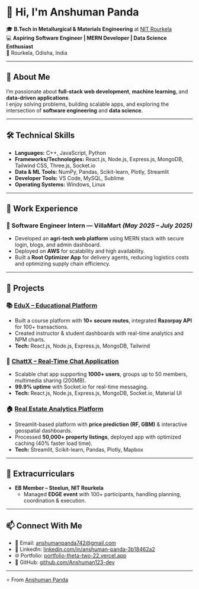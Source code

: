 # 👋 Hi, I'm Anshuman Panda  

🎓 **B.Tech in Metallurgical & Materials Engineering** at [NIT Rourkela](https://www.nitrkl.ac.in/)  
💻 **Aspiring Software Engineer | MERN Developer | Data Science Enthusiast**  
📍 Rourkela, Odisha, India  

---

## 🚀 About Me
I’m passionate about **full-stack web development**, **machine learning**, and **data-driven applications**.  
I enjoy solving problems, building scalable apps, and exploring the intersection of **software engineering** and **data science**.  

---

## 🛠️ Technical Skills  

- **Languages:** C++, JavaScript, Python  
- **Frameworks/Technologies:** React.js, Node.js, Express.js, MongoDB, Tailwind CSS, Three.js, Socket.io  
- **Data & ML Tools:** NumPy, Pandas, Scikit-learn, Plotly, Streamlit  
- **Developer Tools:** VS Code, MySQL, Sublime  
- **Operating Systems:** Windows, Linux  

---

## 💼 Work Experience  

### 🏢 Software Engineer Intern — VillaMart *(May 2025 – July 2025)*  
- Developed an **agri-tech web platform** using MERN stack with secure login, blogs, and admin dashboard.  
- Deployed on **AWS** for scalability and high availability.  
- Built a **Root Optimizer App** for delivery agents, reducing logistics costs and optimizing supply chain efficiency.  

---

## 📌 Projects  

### 📚 [EduX – Educational Platform](https://edu-x-puce.vercel.app/)  
- Built a course platform with **10+ secure routes**, integrated **Razorpay API** for 100+ transactions.  
- Created instructor & student dashboards with real-time analytics and NPM charts.  
- **Tech:** React.js, Node.js, Express.js, MongoDB, Tailwind  

### 💬 [ChattX – Real-Time Chat Application](https://chatt-x.vercel.app/)  
- Scalable chat app supporting **1000+ users**, groups up to 50 members, multimedia sharing (200MB).  
- **99.9% uptime** with Socket.io for real-time messaging.  
- **Tech:** React.js, Node.js, Express.js, MongoDB, Socket.io, Material UI  

### 🏠 [Real Estate Analytics Platform](https://github.com/Anshuman123-dev/Gurgaon-Property-Assistant)  
- Streamlit-based platform with **price prediction (RF, GBM)** & interactive geospatial dashboards.  
- Processed **50,000+ property listings**, deployed app with optimized caching (40% faster load time).  
- **Tech:** Streamlit, Scikit-learn, Pandas, Plotly, Mapbox  

---

## 🎯 Extracurriculars  

- **EB Member – Steelun, NIT Rourkela**  
  - Managed **EDGE event** with 100+ participants, handling planning, coordination & execution.  

---

## 📫 Connect With Me  

- 📧 Email: [anshumanpanda742@gmail.com](mailto:anshumanpanda742@gmail.com)  
- 💼 LinkedIn: [linkedin.com/in/anshuman-panda-3b18462a2](https://www.linkedin.com/in/anshuman-panda-3b18462a2/)  
- 🌐 Portfolio: [portfolio-theta-two-22.vercel.app](https://portfolio-theta-two-22.vercel.app/)  
- 🐙 GitHub: [github.com/Anshuman123-dev](https://github.com/Anshuman123-dev)  

---

⭐️ From [Anshuman Panda](https://github.com/Anshuman123-dev)
